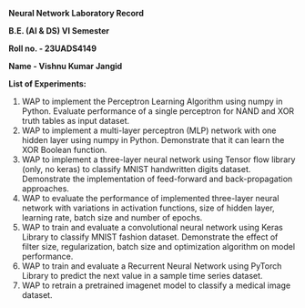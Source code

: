 **Neural Network Laboratory Record**

**B.E. (AI & DS) VI Semester**

**Roll no. - 23UADS4149**

**Name - Vishnu Kumar Jangid**

**List of Experiments:**
 1. WAP to implement the Perceptron Learning Algorithm using numpy in Python. Evaluate performance of a single perceptron for NAND and XOR truth tables as input dataset. 
 2. WAP to implement a multi-layer perceptron (MLP) network with one hidden layer using numpy in Python. Demonstrate that it can learn the XOR Boolean function.  
 3. WAP to implement a three-layer neural network using Tensor flow library (only, no keras) to classify MNIST handwritten digits dataset. Demonstrate the implementation of feed-forward and back-propagation approaches. 
 4. WAP to evaluate the performance of implemented three-layer neural network with variations in activation functions, size of hidden layer, learning rate, batch size and number of epochs. 
 5. WAP to train and evaluate a convolutional neural network using Keras Library to classify MNIST fashion dataset. Demonstrate the effect of filter size, regularization, batch size and optimization algorithm on model performance. 
 6. WAP to train and evaluate a Recurrent Neural Network using PyTorch Library to predict the next value in a sample time series dataset. 
 7. WAP to retrain a pretrained imagenet model to classify a medical image dataset.

